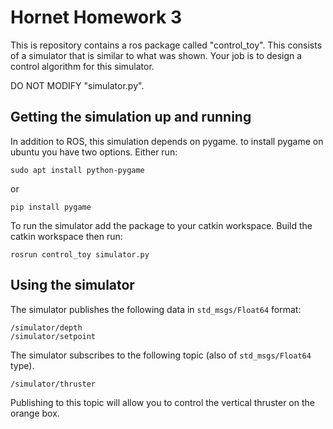 # Hornet Homework 3

This is repository contains a ros package called "control_toy". This consists of a simulator that is similar to what was shown. Your job is to design a control algorithm for this simulator.

DO NOT MODIFY "simulator.py".

## Getting the simulation up and running

In addition to ROS, this simulation depends on pygame. to install pygame on ubuntu you have two options. Either run:

```
sudo apt install python-pygame
```

or

```
pip install pygame
```

To run the simulator add the package to your catkin workspace. Build the catkin workspace then run:

```
rosrun control_toy simulator.py
```

## Using the simulator

The simulator publishes the following data in `std_msgs/Float64` format:

```
/simulator/depth
/simulator/setpoint
```

The simulator subscribes to the following topic (also of `std_msgs/Float64` type). 

```
/simulator/thruster
```
Publishing to this topic will allow you to control the vertical thruster on the orange box.
